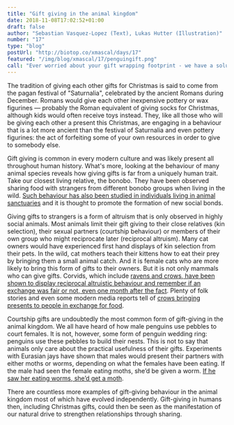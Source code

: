 ```yaml
---
title: "Gift giving in the animal kingdom"
date: 2018-11-08T17:02:52+01:00
draft: false
author: "Sebastian Vasquez-Lopez (Text), Lukas Hutter (Illustration)"
number: "17"
type: "blog"
postUrl: "http://biotop.co/xmascal/days/17"
featured: "/img/blog/xmascal/17/penguingift.png"
call: "Ever worried about your gift wrapping footprint - we have a solution, wait for tomorrow."
---
```


The tradition of giving each other gifts for Christmas is said to come from the pagan festival of "Saturnalia", celebrated by the ancient Romans during December. Romans would give each other inexpensive pottery or wax figurines — probably the Roman equivalent of giving socks for Christmas, although kids would often receive toys instead. They, like all those who will be giving each other a present this Christmas, are engaging in a behaviour that is a lot more ancient than the festival of Saturnalia and even pottery figurines: the act of forfeiting some of your own resources in order to give to somebody else.

Gift giving is common in every modern culture and was likely present all throughout human history. What's more, looking at the behaviour of many animal species reveals how giving gifts is far from a uniquely human trait. Take our closest living relative, the bonobo. They have been observed sharing food with strangers from different bonobo groups when living in the wild. [Such behaviour has also been studied in individuals living in animal sanctuaries](https://journals.plos.org/plosone/article?id=10.1371/journal.pone.0051922) and it is thought to promote the formation of new social bonds.

Giving gifts to strangers is a form of altruism that is only observed in highly social animals. Most animals limit their gift giving to their close relatives (kin selection), their sexual partners (courtship behaviour) or members of their own group who might reciprocate later (reciprocal altruism). Many cat owners would have experienced first hand displays of kin selection from their pets. In the wild, cat mothers teach their kittens how to eat their prey by bringing them a small animal catch. And it is female cats who are more likely to bring this form of gifts to their owners. But it is not only mammals who can give gifts. Corvids, which include [ravens and crows, have been shown to display reciprocal altruistic behaviour and remember if an exchange was fair or not, even one month after the fact](https://www.sciencedirect.com/science/article/pii/S0003347217301161). Plenty of folk stories and even some modern media reports tell of [crows bringing presents to people in exchange for food](https://www.bbc.co.uk/news/magazine-31604026).

Courtship gifts are undoubtedly the most common form of gift-giving in the animal kingdom. We all have heard of how male penguins use pebbles to court females. It is not, however, some form of penguin wedding ring: penguins use these pebbles to build their nests. This is not to say that animals only care about the practical usefulness of their gifts. Experiments with Eurasian jays have shown that males would present their partners with either moths or worms, depending on what the females have been eating. If the male had seen the female eating moths, she’d be given a worm. [If he saw her eating worms, she’d get a moth](https://www.pnas.org/content/110/10/4123).

There are countless more examples of gift-giving behaviour in the animal kingdom most of which have evolved independently. Gift-giving in humans then, including Christmas gifts, could then be seen as the manifestation of our natural drive to strengthen relationships through sharing.

<!--more-->
